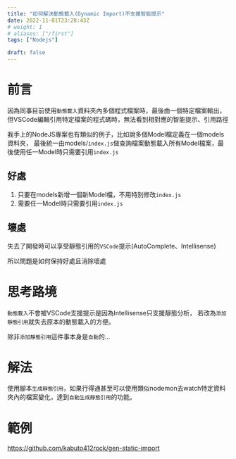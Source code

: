 ```yaml
---
title: "如何解決動態載入(Dynamic Import)不支援智能提示"
date: 2022-11-01T23:28:43Z
# weight: 1
# aliases: ["/first"]
tags: ["Nodejs"]

draft: false
---
```


# 前言
因為同事目前使用`動態載入`資料夾內多個程式檔案時，最後由一個特定檔案輸出，但VSCode編輯引用特定檔案的程式碼時，無法看到相對應的智能提示、引用路徑

我手上的NodeJS專案也有類似的例子，比如說多個Model檔定義在一個models資料夾，
最後統一由models/`index.js`做查詢檔案動態載入所有Model檔案，最後使用任一Model時只需要引用`index.js`

## 好處 
1. 只要在models新增一個新Model檔，不用特別修改`index.js`
2. 需要任一Model時只需要引用`index.js` 
## 壞處
失去了開發時可以享受靜態引用的`VSCode`提示(AutoComplete、Intellisense)

所以問題是如何保持好處且消除壞處

# 思考路境

`動態載入`不會被VSCode支援提示是因為Intellisense只支援靜態分析，
若改為`添加靜態引用`就失去原本的動態載入的方便。

除非`添加靜態引用`這件事本身是`自動`的...

# 解法
使用腳本`生成靜態引用`，如果行得通甚至可以使用類似nodemon去watch特定資料夾內的檔案變化，達到`自動生成靜態引用`的功能。

# 範例
https://github.com/kabuto412rock/gen-static-import







